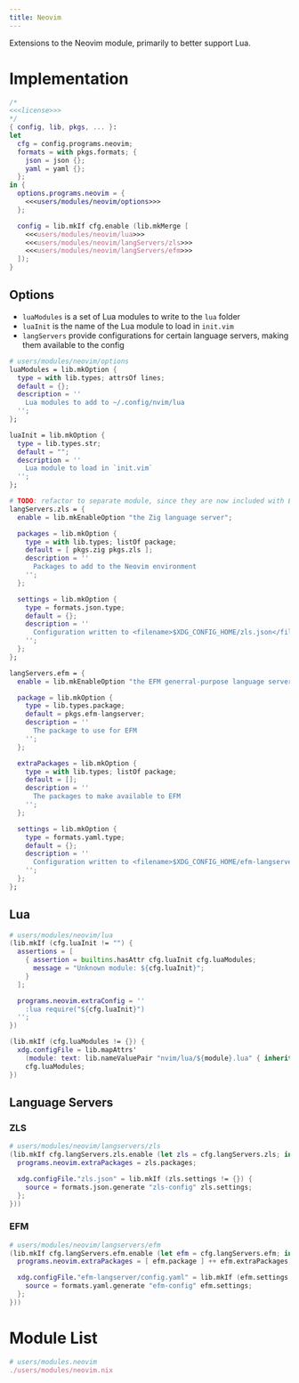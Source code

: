 ```yaml
---
title: Neovim
---
```


Extensions to the Neovim module, primarily to better support Lua.

# Implementation
```nix users/modules/neovim.nix
/*
<<<license>>>
*/
{ config, lib, pkgs, ... }:
let 
  cfg = config.programs.neovim;
  formats = with pkgs.formats; {
    json = json {};
    yaml = yaml {};
  };
in {
  options.programs.neovim = {
    <<<users/modules/neovim/options>>>
  };

  config = lib.mkIf cfg.enable (lib.mkMerge [
    <<<users/modules/neovim/lua>>>
    <<<users/modules/neovim/langServers/zls>>>
    <<<users/modules/neovim/langServers/efm>>>
  ]);
}
```

## Options
- `luaModules` is a set of Lua modules to write to the `lua` folder
- `luaInit` is the name of the Lua module to load in `init.vim`
- `langServers` provide configurations for certain language servers, making them available to the config

```nix "users/modules/neovim/options"
# users/modules/neovim/options
luaModules = lib.mkOption {
  type = with lib.types; attrsOf lines;
  default = {};
  description = ''
    Lua modules to add to ~/.config/nvim/lua
  '';
};

luaInit = lib.mkOption {
  type = lib.types.str;
  default = "";
  description = ''
    Lua module to load in `init.vim`
  '';
};

# TODO: refactor to separate module, since they are now included with EMACS as well
langServers.zls = {
  enable = lib.mkEnableOption "the Zig language server";

  packages = lib.mkOption {
    type = with lib.types; listOf package;
    default = [ pkgs.zig pkgs.zls ];
    description = ''
      Packages to add to the Neovim environment
    '';
  };

  settings = lib.mkOption {
    type = formats.json.type;
    default = {};
    description = ''
      Configuration written to <filename>$XDG_CONFIG_HOME/zls.json</filename>
    '';
  };
};

langServers.efm = {
  enable = lib.mkEnableOption "the EFM generral-purpose language server";

  package = lib.mkOption {
    type = lib.types.package;
    default = pkgs.efm-langserver;
    description = ''
      The package to use for EFM
    '';
  };

  extraPackages = lib.mkOption {
    type = with lib.types; listOf package;
    default = [];
    description = ''
      The packages to make available to EFM
    '';
  };

  settings = lib.mkOption {
    type = formats.yaml.type;
    default = {}; 
    description = ''
      Configuration written to <filename>$XDG_CONFIG_HOME/efm-langserver/config.yaml</filename>
    '';
  };
};
```

## Lua
```nix "users/modules/neovim/lua"
# users/modules/neovim/lua
(lib.mkIf (cfg.luaInit != "") {
  assertions = [
    { assertion = builtins.hasAttr cfg.luaInit cfg.luaModules;
      message = "Unknown module: ${cfg.luaInit}";
    }
  ];

  programs.neovim.extraConfig = ''
    :lua require("${cfg.luaInit}")
  '';
})

(lib.mkIf (cfg.luaModules != {}) {
  xdg.configFile = lib.mapAttrs' 
    (module: text: lib.nameValuePair "nvim/lua/${module}.lua" { inherit text; }) 
    cfg.luaModules;
})
```

## Language Servers
### ZLS
```nix "users/modules/neovim/langServers/zls"
# users/modules/neovim/langservers/zls
(lib.mkIf cfg.langServers.zls.enable (let zls = cfg.langServers.zls; in {
  programs.neovim.extraPackages = zls.packages;

  xdg.configFile."zls.json" = lib.mkIf (zls.settings != {}) {
    source = formats.json.generate "zls-config" zls.settings;
  };
}))
```

### EFM
```nix "users/modules/neovim/langServers/efm"
# users/modules/neovim/langservers/efm
(lib.mkIf cfg.langServers.efm.enable (let efm = cfg.langServers.efm; in {
  programs.neovim.extraPackages = [ efm.package ] ++ efm.extraPackages;

  xdg.configFile."efm-langserver/config.yaml" = lib.mkIf (efm.settings != {}) {
    source = formats.yaml.generate "efm-config" efm.settings;
  };
}))
```

# Module List
```nix "users/modules" +=
# users/modules.neovim
./users/modules/neovim.nix
```
